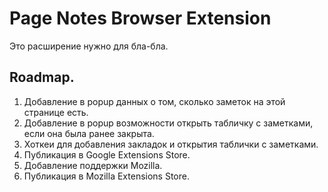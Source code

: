 # Page Notes Browser Extension

Это расширение нужно для бла-бла.

## Roadmap.

1. Добавление в popup данных о том, сколько заметок на этой странице есть.
2. Добавление в popup возможности открыть табличку с заметками, если она была ранее закрыта.
3. Хоткеи для добавления закладок и открытия таблички с заметками.
4. Публикация в Google Extensions Store.
5. Добавление поддержки Mozilla.
6. Публикация в Mozilla Extensions Store.